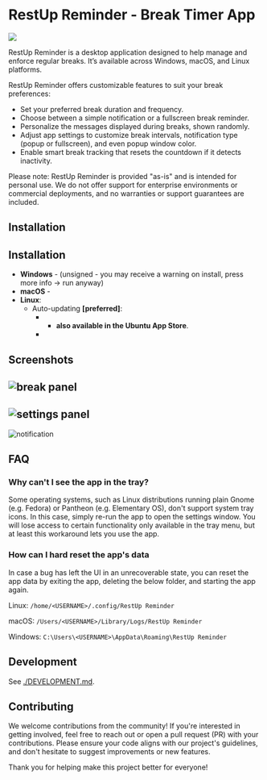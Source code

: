 # RestUp Reminder - Break Timer App

![](https://img.shields.io/github/downloads/irabbi360/restup-reminder/total?logo=github&style=social)

RestUp Reminder is a desktop application designed to help manage and enforce regular breaks. It’s available across Windows, macOS, and Linux platforms.

RestUp Reminder offers customizable features to suit your break preferences:

- Set your preferred break duration and frequency.
- Choose between a simple notification or a fullscreen break reminder.
- Personalize the messages displayed during breaks, shown randomly.
- Adjust app settings to customize break intervals, notification type (popup or fullscreen), and even popup window color.
- Enable smart break tracking that resets the countdown if it detects inactivity.

Please note: RestUp Reminder is provided "as-is" and is intended for personal use. We do not offer support for enterprise environments or commercial deployments, and no warranties or support guarantees are included.

## Installation

## Installation

- **Windows** -  (unsigned - you may receive a warning on install, press more info -> run anyway)
- **macOS** - 
- **Linux**:
    - Auto-updating **[preferred]**:
        -  - **also available in the Ubuntu App Store**.
        - 

## Screenshots

## ![break panel](screenshots/break.png)

## ![settings panel](screenshots/settings.png)

![notification](screenshots/notification.png)

## FAQ

### Why can't I see the app in the tray?

Some operating systems, such as Linux distributions running plain Gnome (e.g. Fedora) or Pantheon (e.g. Elementary OS), don't support system tray icons. In this case, simply re-run the app to open the settings window. You will lose access to certain functionality only available in the tray menu, but at least this workaround lets you use the app.

### How can I hard reset the app's data

In case a bug has left the UI in an unrecoverable state, you can reset the app data by exiting the app, deleting the below folder, and starting the app again.

Linux: `/home/<USERNAME>/.config/RestUp Reminder`

macOS: `/Users/<USERNAME>/Library/Logs/RestUp Reminder`

Windows: `C:\Users\<USERNAME>\AppData\Roaming\RestUp Reminder`

## Development

See [./DEVELOPMENT.md](DEVELOPMENT.md).

## Contributing

We welcome contributions from the community! If you're interested in getting involved, feel free to reach out or open a pull request (PR) with your contributions. Please ensure your code aligns with our project's guidelines, and don't hesitate to suggest improvements or new features.

Thank you for helping make this project better for everyone!